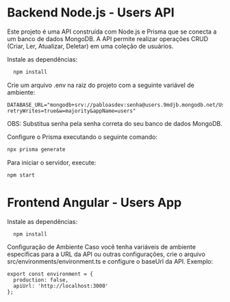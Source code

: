 # Backend Node.js - Users API

Este projeto é uma API construída com Node.js e Prisma que se conecta a um banco de dados MongoDB. A API permite realizar operações CRUD (Criar, Ler, Atualizar, Deletar) em uma coleção de usuários.

Instale as dependências:

```bash
  npm install
```
Crie um arquivo .env na raiz do projeto com a seguinte variável de ambiente:
```plaintext
DATABASE_URL="mongodb+srv://pabloasdev:senha@users.9mdjb.mongodb.net/Users?retryWrites=true&w=majority&appName=users"
```
OBS: Substitua senha pela senha correta do seu banco de dados MongoDB.

Configure o Prisma executando o seguinte comando:

```bash
npx prisma generate
```

Para iniciar o servidor, execute:
```bash
npm start
```

# Frontend Angular - Users App

Instale as dependências:

```bash
  npm install
```

Configuração de Ambiente
Caso você tenha variáveis de ambiente específicas para a URL da API ou outras configurações, crie o arquivo src/environments/environment.ts e configure o baseUrl da API. Exemplo:

```plaintext
export const environment = {
  production: false,
  apiUrl: 'http://localhost:3000' 
};
```
